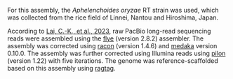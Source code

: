 For this assembly, the _Aphelenchoides oryzae_ RT strain was used, which was collected from the rice field of Linnei, Nantou and Hiroshima, Japan.
  
According to [Lai, C.-K., et al., 2023](https://doi.org/10.1111/1755-0998.13752), raw PacBio long-read sequencing reads were assembled using the [flye](https://github.com/fenderglass/Flye) (version 2.8.2) assembler. The assembly was corrected using [racon](https://github.com/isovic/racon) (version 1.4.6) and [medaka](https://github.com/nanoporetech/medaka) version 0.10.0. The assembly was further corrected using Illumina reads using [pilon](https://github.com/broadinstitute/pilon) (version 1.22) with five iterations. The genome was reference-scaffolded based on this assembly using [ragtag](https://github.com/malonge/RagTag).
